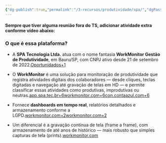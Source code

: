 ```yaml
---
{"dg-publish":true,"permalink":"/3-recursos/produtividade/spa/","dgPassFrontmatter":true,"created":"2025-09-03T17:28:24.007-03:00","updated":"2025-09-03T17:31:58.160-03:00"}
---
```



#### Sempre que tiver alguma reunião fora do TS, adicionar atividade extra conforme vídeo abaixo:


### O que é essa plataforma?

- A **SPA Tecnologia Ltda.** atua com o nome fantasia **WorkMonitor Gestão de Produtividade**, em Bauru/SP, com CNPJ ativo desde 21 de setembro de 2022.[Oportunidados+1](https://oportunidados.com.br/cnpj/48035953000111/workmonitor-gestao-de-produtividade?utm_source=chatgpt.com)
    
- O **WorkMonitor** é uma solução para monitoração de produtividade que registra atividades digitais dos colaboradores — desde cliques, teclas digitadas e navegação até gravação de telas em HD — e permite classificar essas atividades como produtivas, improdutivas ou neutras.[app.spa.tec.br+6workmonitor.com+6con.contaazul.com+6](https://www.workmonitor.com/funcionalidades?utm_source=chatgpt.com)
    
- Fornece **dashboards em tempo real**, relatórios detalhados e armazenamento conforme a LGPD.[workmonitor.com+2workmonitor.com+2](https://www.workmonitor.com/funcionalidades?utm_source=chatgpt.com)
    
- Um diferencial é a gravação contínua de tela (frame a frame), com armazenamento de até anos de histórico — mais robusto que simples capturas de tela (prints).[workmonitor.com](https://www.workmonitor.com/?utm_source=chatgpt.com)
